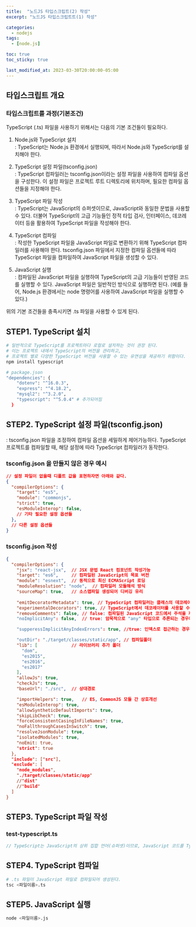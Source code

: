 ```yaml
---
title:  "노드JS 타입스크립트(2) 작성"
excerpt: "노드JS 타입스크립트트(1) 작성"

categories:
  - nodejs
tags:
  - [node.js]

toc: true
toc_sticky: true

last_modified_at: 2023-03-30T20:00:00-05:00
---
```



## 타입스크립트 개요
### 타입스크립트를 과정(기본조건)
TypeScript (.ts) 파일을 사용하기 위해서는 다음의 기본 조건들이 필요하다.  

1. Node.js와 TypeScript 설치  
    : TypeScript는 Node.js 환경에서 실행되며, 따라서 Node.js와 TypeScript를 설치해야 한다.
  
2. TypeScript 설정 파일(tsconfig.json)  
    : TypeScript 컴파일러는 tsconfig.json이라는 설정 파일을 사용하여 컴파일 옵션을 구성한다. 이 설정 파일은 프로젝트 루트 디렉토리에 위치하며, 필요한 컴파일 옵션들을 지정해야 한다.
  
3. TypeScript 파일 작성  
    : TypeScript는 JavaScript의 슈퍼셋이므로, JavaScript와 동일한 문법을 사용할 수 있다. 더불어 TypeScript의 고급 기능들인 정적 타입 검사, 인터페이스, 데코레이터 등을 활용하여 TypeScript 파일을 작성해야 한다.
  
4. TypeScript 컴파일  
    : 작성한 TypeScript 파일을 JavaScript 파일로 변환하기 위해 TypeScript 컴파일러를 사용해야 한다. tsconfig.json 파일에서 지정한 컴파일 옵션들에 따라 TypeScript 파일을 컴파일하여 JavaScript 파일을 생성할 수 있다.
  
5. JavaScript 실행  
    : 컴파일된 JavaScript 파일을 실행하여 TypeScript의 고급 기능들이 반영된 코드를 실행할 수 있다. JavaScript 파일은 일반적인 방식으로 실행하면 된다. (예를 들어, Node.js 환경에서는 node 명령어를 사용하여 JavaScript 파일을 실행할 수 있다.)
  
위의 기본 조건들을 충족시키면 .ts 파일을 사용할 수 있게 된다.


## STEP1. TypeScript 설치  
```bash
# 일반적으로 TypeScript를 프로젝트마다 로컬로 설치하는 것이 권장 된다. 
# 이는 프로젝트 내에서 TypeScript의 버전을 관리하고, 
# 프로젝트 별로 다양한 TypeScript 버전을 사용할 수 있는 유연성을 제공하기 위함이다.
npm install typescript 

# package.json
"dependencies": {
    "dotenv": "^16.0.3",
    "express": "^4.18.2",
    "mysql2": "^3.2.0",
    "typescript": "^5.0.4" # 추가되어짐
  }

```

## STEP2. TypeScript 설정 파일(tsconfig.json)
: tsconfig.json 파일을 조정하여 컴파일 옵션을 세밀하게 제어가능하다.
TypeScript 프로젝트를 컴파일할 때, 해당 설정에 따라 TypeScript 컴파일러가 동작한다. 

### tsconfig.json 을 만들지 않은 경우 예시
```json
// 설정 파일이 없을때 디폴트 값을 표현하자면 아래와 같다.
{
  "compilerOptions": {
    "target": "es5",
    "module": "commonjs",
    "strict": true,
    "esModuleInterop": false,
    // 기타 필요한 설정 옵션들
  },
  // 다른 설정 옵션들
}

```

### tsconfig.json 작성
```json
{
  "compilerOptions": {
    "jsx": "react-jsx",  // JSX 문법 React 컴포넌트 작성가능 
    "target": "es6",     // 컴파일된 JavaScript의 목표 버전 
    "module": "esnext",  // 동적으로 최신 ECMAScript 로딩
    "moduleResolution": "node",  // 컴파일러 모듈해석 방식
    "sourceMap": true,   // 소스맵파일 생성되어 디버깅 유리
 
    "emitDecoratorMetadata": true, // TypeScript 컴파일러는 클래스의 데코레이터에 대한 추가 메타데이터를 생성하여 런타임에서 사용 가능해짐
    "experimentalDecorators": true, // TypeScript에서 데코레이터를 사용할 수 있게된다.
    "removeComments": false, // false: 컴파일된 JavaScript 코드에서 주석을 제거하지 않고 그대로 유지한다.(기본값 true)
    "noImplicitAny": false,  // true: 암묵적으로 "any" 타입으로 추론되는 경우에 컴파일 강제에러 발생

    "supperessImplicitAnyIndexErrors": true, //true: 인덱스로 접근하는 경우에 any 타입으로 추론되는 경우에도 컴파일 에러가 발생하지 않게된다.

    "outDir": "./target/classes/static/app", // 컴파일폴더
    "lib": [             // 라이브러리 추가 폴더
      "dom",
      "es2015", 
      "es2016", 
      "es2017"
    ],
    "allowJs": true, 
    "checkJs": true, 
    "baseUrl": "./src",  // 상대경로

    "importHelpers": true,   // ES, CommonJS 모듈 간 상호개선
    "esModuleInterop": true,  
    "allowSyntheticDefaultImports": true, 
    "skipLibCheck": true, 
    "forceConsistentCasingInFileNames": true, 
    "noFallthroughCasesInSwitch": true, 
    "resolveJsonModule": true, 
    "isolatedModules": true, 
    "noEmit: true, 
    "strict": true
  },
  "include": ["src"],
  "exclude": [
    "node_modules", 
    "./target/classes/static/app"
    //"dist"
    //"build"
  ]
}

```



## STEP3. TypeScript 파일 작성  
### test-typescript.ts
```ts
// TypeScript는 JavaScript의 상위 집합 언어(슈퍼셋)이므로, JavaScript 코드를 TypeScript 파일에 그대로 작성할 수 있다.

```

## STEP4. TypeScript 컴파일  
```bash
# .ts 파일이 JavaScript 파일로 컴파일되어 생성된다.
tsc <파일이름>.ts

```

## STEP5. JavaScript 실행  
```bash
node <파일이름>.js

```